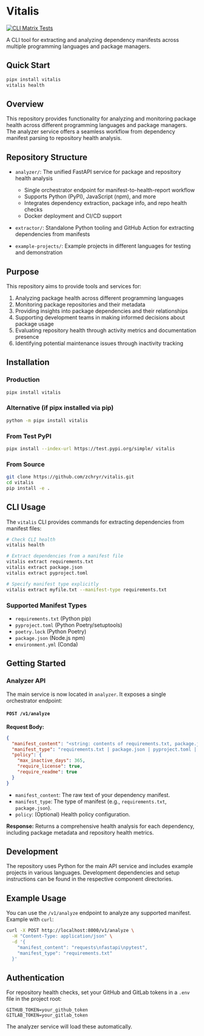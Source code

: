 # Vitalis

[![CLI Matrix Tests](https://github.com/zchryr/vitalis/actions/workflows/ci-cli.yml/badge.svg)](https://github.com/zchryr/vitalis/actions/workflows/ci-cli.yml)

A CLI tool for extracting and analyzing dependency manifests across multiple programming languages and package managers.

## Quick Start

```bash
pipx install vitalis
vitalis health
```

## Overview

This repository provides functionality for analyzing and monitoring package health across different programming languages and package managers. The analyzer service offers a seamless workflow from dependency manifest parsing to repository health analysis.

## Repository Structure

- `analyzer/`: The unified FastAPI service for package and repository health analysis
  - Single orchestrator endpoint for manifest-to-health-report workflow
  - Supports Python (PyPI), JavaScript (npm), and more
  - Integrates dependency extraction, package info, and repo health checks
  - Docker deployment and CI/CD support

- `extractor/`: Standalone Python tooling and GitHub Action for extracting dependencies from manifests
- `example-projects/`: Example projects in different languages for testing and demonstration

## Purpose

This repository aims to provide tools and services for:
1. Analyzing package health across different programming languages
2. Monitoring package repositories and their metadata
3. Providing insights into package dependencies and their relationships
4. Supporting development teams in making informed decisions about package usage
5. Evaluating repository health through activity metrics and documentation presence
6. Identifying potential maintenance issues through inactivity tracking

## Installation

### Production

```bash
pipx install vitalis
```

### Alternative (if pipx installed via pip)

```bash
python -m pipx install vitalis
```

### From Test PyPI

```bash
pipx install --index-url https://test.pypi.org/simple/ vitalis
```

### From Source

```bash
git clone https://github.com/zchryr/vitalis.git
cd vitalis
pip install -e .
```

## CLI Usage

The `vitalis` CLI provides commands for extracting dependencies from manifest files:

```bash
# Check CLI health
vitalis health

# Extract dependencies from a manifest file
vitalis extract requirements.txt
vitalis extract package.json
vitalis extract pyproject.toml

# Specify manifest type explicitly
vitalis extract myfile.txt --manifest-type requirements.txt
```

### Supported Manifest Types

- `requirements.txt` (Python pip)
- `pyproject.toml` (Python Poetry/setuptools)
- `poetry.lock` (Python Poetry)
- `package.json` (Node.js npm)
- `environment.yml` (Conda)

## Getting Started

### Analyzer API

The main service is now located in `analyzer`. It exposes a single orchestrator endpoint:

#### `POST /v1/analyze`

**Request Body:**
```json
{
  "manifest_content": "<string: contents of requirements.txt, package.json, etc.>",
  "manifest_type": "requirements.txt | package.json | pyproject.toml | environment.yml | poetry.lock",
  "policy": {
    "max_inactive_days": 365,
    "require_license": true,
    "require_readme": true
  }
}
```

- `manifest_content`: The raw text of your dependency manifest.
- `manifest_type`: The type of manifest (e.g., `requirements.txt`, `package.json`).
- `policy`: (Optional) Health policy configuration.

**Response:**
Returns a comprehensive health analysis for each dependency, including package metadata and repository health metrics.

## Development

The repository uses Python for the main API service and includes example projects in various languages. Development dependencies and setup instructions can be found in the respective component directories.

## Example Usage

You can use the `/v1/analyze` endpoint to analyze any supported manifest. Example with `curl`:

```bash
curl -X POST http://localhost:8000/v1/analyze \
  -H "Content-Type: application/json" \
  -d '{
    "manifest_content": "requests\nfastapi\npytest",
    "manifest_type": "requirements.txt"
  }'
```

## Authentication

For repository health checks, set your GitHub and GitLab tokens in a `.env` file in the project root:
```
GITHUB_TOKEN=your_github_token
GITLAB_TOKEN=your_gitlab_token
```

The analyzer service will load these automatically.

